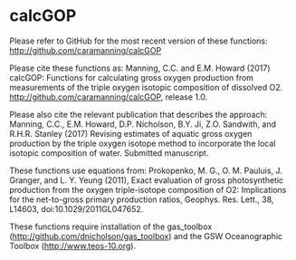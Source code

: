 # calcGOP

Please refer to GitHub for the most recent version of these functions: http://github.com/caramanning/calcGOP

Please cite these functions as:
Manning, C.C. and E.M. Howard (2017) calcGOP: Functions for calculating gross oxygen production from measurements of the triple oxygen isotopic composition of dissolved O2. http://github.com/caramanning/calcGOP, release 1.0.

Please also cite the relevant publication that describes the approach:
Manning, C.C., E.M. Howard, D.P. Nicholson, B.Y. Ji, Z.O. Sandwith, and R.H.R. Stanley (2017) Revising estimates of aquatic gross oxygen production by the triple oxygen isotope method to incorporate the local isotopic composition of water. Submitted manuscript.

These functions use equations from:
Prokopenko, M. G., O. M. Pauluis, J. Granger, and L. Y. Yeung (2011), Exact evaluation of gross photosynthetic production from the oxygen triple-isotope composition of O2: Implications for the net-to-gross primary production ratios, Geophys. Res. Lett., 38, L14603, doi:10.1029/2011GL047652.

These functions require installation of the gas_toolbox (http://github.com/dnicholson/gas_toolbox) and the GSW Oceanographic Toolbox (http://www.teos-10.org).


